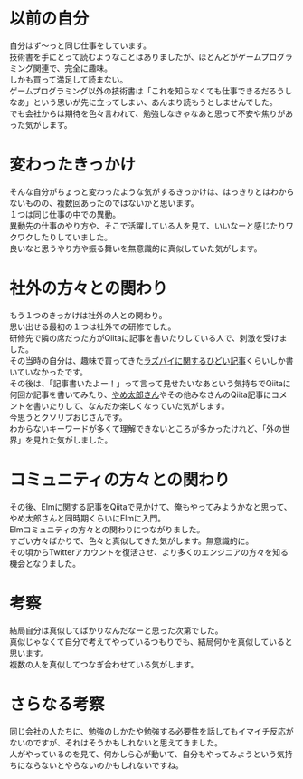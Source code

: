 # 以前の自分
自分はず〜っと同じ仕事をしています。  
技術書を手にとって読むようなことはありましたが、ほとんどがゲームプログラミング関連で、完全に趣味。  
しかも買って満足して読まない。  
ゲームプログラミング以外の技術書は「これを知らなくても仕事できるだろうしなあ」という思いが先に立ってしまい、あんまり読もうとしませんでした。  
でも会社からは期待を色々言われて、勉強しなきゃなあと思って不安や焦りがあった気がします。  


# 変わったきっかけ
そんな自分がちょっと変わったような気がするきっかけは、はっきりとはわからないものの、複数回あったのではないかと思います。  
１つは同じ仕事の中での異動。  
異動先の仕事のやり方や、そこで活躍している人を見て、いいなーと感じたりワクワクしたりしていました。  
良いなと思うやり方や振る舞いを無意識的に真似していた気がします。  

# 社外の方々との関わり
もう１つのきっかけは社外の人との関わり。  
思い出せる最初の１つは社外での研修でした。  
研修先で隣の席だった方がQiitaに記事を書いたりしている人で、刺激を受けました。  
その当時の自分は、趣味で買ってきた[ラズパイに関するひどい記事](https://qiita.com/negiboudu/items/fa65446a505d3c8b9bd2)くらいしか書いていなかったです。  
その後は、「記事書いたよー！」って言って見せたいなあという気持ちでQiitaに何回か記事を書いてみたり、[やめ太郎さん](https://qiita.com/Yametaro)やその他みなさんのQiita記事にコメントを書いたりして、なんだか楽しくなっていた気がします。  
今思うとクソリプおじさんです。  
わからないキーワードが多くて理解できないところが多かったけれど、「外の世界」を見れた気がしました。  

# コミュニティの方々との関わり
その後、Elmに関する記事をQiitaで見かけて、俺もやってみようかなと思って、やめ太郎さんと同時期くらいにElmに入門。  
Elmコミュニティの方々との関わりにつながりました。  
すごい方々ばかりで、色々と真似してきた気がします。無意識的に。  
その頃からTwitterアカウントを復活させ、より多くのエンジニアの方々を知る機会となりました。  

# 考察
結局自分は真似してばかりなんだなーと思った次第でした。  
真似じゃなくて自分で考えてやっているつもりでも、結局何かを真似していると思います。  
複数の人を真似してつなぎ合わせている気がします。  

# さらなる考察
同じ会社の人たちに、勉強のしかたや勉強する必要性を話してもイマイチ反応がないのですが、それはそうかもしれないと思えてきました。  
人がやっているのを見て、何かしら心が動いて、自分もやってみようという気持ちにならないとやらないのかもしれないですね。  
